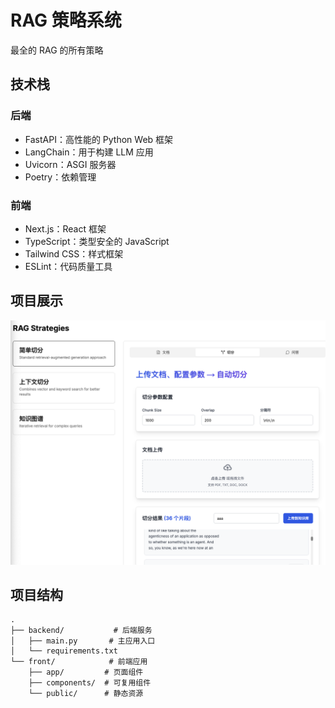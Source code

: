 # RAG 策略系统


最全的 RAG 的所有策略


## 技术栈

### 后端
- FastAPI：高性能的 Python Web 框架
- LangChain：用于构建 LLM 应用
- Uvicorn：ASGI 服务器
- Poetry：依赖管理

### 前端
- Next.js：React 框架
- TypeScript：类型安全的 JavaScript
- Tailwind CSS：样式框架
- ESLint：代码质量工具

## 项目展示

![项目展示](./front/public/showcase.png)

## 项目结构

```
.
├── backend/           # 后端服务
│   ├── main.py       # 主应用入口
│   └── requirements.txt
└── front/            # 前端应用
    ├── app/         # 页面组件
    ├── components/  # 可复用组件
    └── public/      # 静态资源
```
